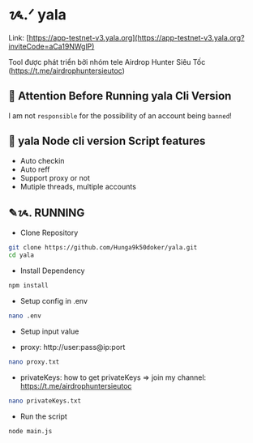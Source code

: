 # ᝰ.ᐟ yala

Link: [https://app-testnet-v3.yala.org](https://app-testnet-v3.yala.org?inviteCode=aCa19NWglP)

Tool được phát triển bởi nhóm tele Airdrop Hunter Siêu Tốc (https://t.me/airdrophuntersieutoc)

## 🚨 Attention Before Running yala Cli Version

I am not `responsible` for the possibility of an account being `banned`!

## 📎 yala Node cli version Script features

- Auto checkin
- Auto reff
- Support proxy or not
- Mutiple threads, multiple accounts

## ✎ᝰ. RUNNING

- Clone Repository

```bash
git clone https://github.com/Hunga9k50doker/yala.git
cd yala
```

- Install Dependency

```bash
npm install
```

- Setup config in .env

```bash
nano .env
```

- Setup input value

* proxy: http://user:pass@ip:port

```bash
nano proxy.txt
```

- privateKeys: how to get privateKeys => join my channel: https://t.me/airdrophuntersieutoc

```bash
nano privateKeys.txt
```

- Run the script

```bash
node main.js
```
